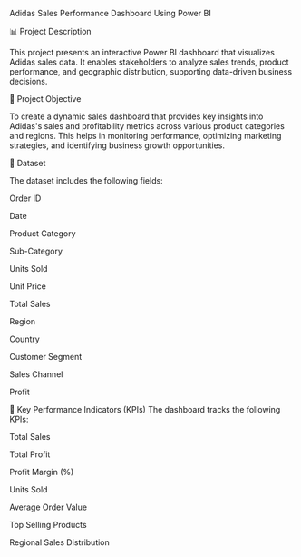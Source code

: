 Adidas Sales Performance Dashboard Using Power BI


📊 Project Description

This project presents an interactive Power BI dashboard that visualizes Adidas sales data. It enables stakeholders to analyze sales trends, product performance, and geographic distribution, supporting data-driven business decisions.


🎯 Project Objective

To create a dynamic sales dashboard that provides key insights into Adidas's sales and profitability metrics across various product categories and regions. This helps in monitoring performance, optimizing marketing strategies, and identifying business growth opportunities.



📂 Dataset

The dataset includes the following fields:

Order ID

Date

Product Category

Sub-Category

Units Sold

Unit Price

Total Sales

Region

Country

Customer Segment

Sales Channel

Profit

📌 Key Performance Indicators (KPIs)
The dashboard tracks the following KPIs:

Total Sales

Total Profit

Profit Margin (%)

Units Sold

Average Order Value

Top Selling Products

Regional Sales Distribution

